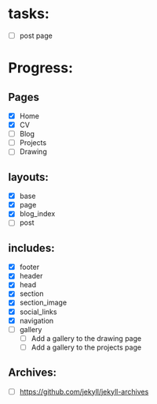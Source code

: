# tasks:

- [ ] post page

# Progress:
## Pages

- [x] Home
- [x] CV
- [ ] Blog
- [ ] Projects
- [ ] Drawing

## layouts:

- [x] base
- [x] page
- [x] blog_index
- [ ] post

## includes:

- [x] footer
- [x] header
- [x] head
- [x] section
- [x] section_image
- [x] social_links
- [x] navigation
- [ ] gallery
    - [ ] Add a gallery to the drawing page
    - [ ] Add a gallery to the projects page

## Archives:

- [ ] https://github.com/jekyll/jekyll-archives